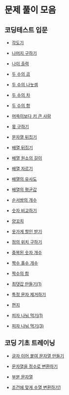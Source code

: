 # 문제 풀이 모음

## 코딩테스트 입문

- [각도기](https://github.com/whistleJs/algorithm-zip/tree/main/Programmers/Javascript/Level0/%EA%B0%81%EB%8F%84%EA%B8%B0)

- [나머지 구하기](https://github.com/whistleJs/algorithm-zip/tree/main/Programmers/Javascript/Level0/%EB%82%98%EB%A8%B8%EC%A7%80%20%EA%B5%AC%ED%95%98%EA%B8%B0)

- [나이 출력](https://github.com/whistleJs/algorithm-zip/tree/main/Programmers/Javascript/Level0/%EB%82%98%EC%9D%B4%20%EC%B6%9C%EB%A0%A5)

- [두 수의 곱](https://github.com/whistleJs/algorithm-zip/tree/main/Programmers/Javascript/Level0/%EB%91%90%20%EC%88%98%EC%9D%98%20%EA%B3%B1)

- [두 수의 나눗셈](https://github.com/whistleJs/algorithm-zip/tree/main/Programmers/Javascript/Level0/%EB%91%90%20%EC%88%98%EC%9D%98%20%EB%82%98%EB%88%97%EC%85%88)

- [두 수의 차](https://github.com/whistleJs/algorithm-zip/tree/main/Programmers/Javascript/Level0/%EB%91%90%20%EC%88%98%EC%9D%98%20%EC%B0%A8)

- [두 수의 합](https://github.com/whistleJs/algorithm-zip/tree/main/Programmers/Javascript/Level0/%EB%91%90%20%EC%88%98%EC%9D%98%20%ED%95%A9)

- [머쓱이보다 키 큰 사람](https://github.com/whistleJs/algorithm-zip/tree/main/Programmers/Javascript/Level0/%EB%A8%B8%EC%93%B1%EC%9D%B4%EB%B3%B4%EB%8B%A4%20%ED%82%A4%20%ED%81%B0%20%EC%82%AC%EB%9E%8C)

- [몫 구하기](https://github.com/whistleJs/algorithm-zip/tree/main/Programmers/Javascript/Level0/%EB%AA%AB%20%EA%B5%AC%ED%95%98%EA%B8%B0)

- [문자열 뒤집기](https://github.com/whistleJs/algorithm-zip/tree/main/Programmers/Javascript/Level0/%EB%AC%B8%EC%9E%90%EC%97%B4%20%EB%92%A4%EC%A7%91%EA%B8%B0)

- [배열 뒤집기](https://github.com/whistleJs/algorithm-zip/tree/main/Programmers/Javascript/Level0/%EB%B0%B0%EC%97%B4%20%EB%92%A4%EC%A7%91%EA%B8%B0)

- [배열 원소의 길이](https://github.com/whistleJs/algorithm-zip/tree/main/Programmers/Javascript/Level0/%EB%B0%B0%EC%97%B4%20%EC%9B%90%EC%86%8C%EC%9D%98%20%EA%B8%B8%EC%9D%B4)

- [배열 자르기](https://github.com/whistleJs/algorithm-zip/tree/main/Programmers/Javascript/Level0/%EB%B0%B0%EC%97%B4%20%EC%9E%90%EB%A5%B4%EA%B8%B0)

- [배열의 유사도](https://github.com/whistleJs/algorithm-zip/tree/main/Programmers/Javascript/Level0/%EB%B0%B0%EC%97%B4%EC%9D%98%20%EC%9C%A0%EC%82%AC%EB%8F%84)

- [배열의 평균값](https://github.com/whistleJs/algorithm-zip/tree/main/Programmers/Javascript/Level0/%EB%B0%B0%EC%97%B4%EC%9D%98%20%ED%8F%89%EA%B7%A0%EA%B0%92)

- [순서쌍의 개수](https://github.com/whistleJs/algorithm-zip/tree/main/Programmers/Javascript/Level0/%EC%88%9C%EC%84%9C%EC%8C%8D%EC%9D%98%20%EA%B0%9C%EC%88%98)

- [숫자 비교하기](https://github.com/whistleJs/algorithm-zip/tree/main/Programmers/Javascript/Level0/%EC%88%AB%EC%9E%90%20%EB%B9%84%EA%B5%90%ED%95%98%EA%B8%B0)

- [양꼬치](https://github.com/whistleJs/algorithm-zip/tree/main/Programmers/Javascript/Level0/%EC%96%91%EA%BC%AC%EC%B9%98)

- [옷가게 할인 받기](https://github.com/whistleJs/algorithm-zip/tree/main/Programmers/Javascript/Level0/%EC%98%B7%EA%B0%80%EA%B2%8C%20%ED%95%A0%EC%9D%B8%20%EB%B0%9B%EA%B8%B0)

- [점의 위치 구하기](https://github.com/whistleJs/algorithm-zip/tree/main/Programmers/Javascript/Level0/%EC%A0%90%EC%9D%98%20%EC%9C%84%EC%B9%98%20%EA%B5%AC%ED%95%98%EA%B8%B0)

- [중복된 숫자 개수](https://github.com/whistleJs/algorithm-zip/tree/main/Programmers/Javascript/Level0/%EC%A4%91%EB%B3%B5%EB%90%9C%20%EC%88%AB%EC%9E%90%20%EA%B0%9C%EC%88%98)

- [짝수 홀수 개수](https://github.com/whistleJs/algorithm-zip/tree/main/Programmers/Javascript/Level0/%EC%A7%9D%EC%88%98%20%ED%99%80%EC%88%98%20%EA%B0%9C%EC%88%98)

- [짝수의 합](https://github.com/whistleJs/algorithm-zip/tree/main/Programmers/Javascript/Level0/%EC%A7%9D%EC%88%98%EC%9D%98%20%ED%95%A9)

- [최댓값 만들기(1)](https://github.com/whistleJs/algorithm-zip/tree/main/Programmers/Javascript/Level0/%EC%B5%9C%EB%8C%93%EA%B0%92%20%EB%A7%8C%EB%93%A4%EA%B8%B0(1))

- [특정 문자 제거하기](https://github.com/whistleJs/algorithm-zip/tree/main/Programmers/Javascript/Level0/%ED%8A%B9%EC%A0%95%20%EB%AC%B8%EC%9E%90%20%EC%A0%9C%EA%B1%B0%ED%95%98%EA%B8%B0)

- [편지](https://github.com/whistleJs/algorithm-zip/tree/main/Programmers/Javascript/Level0/%ED%8E%B8%EC%A7%80)

- [피자 나눠 먹기(1)](https://github.com/whistleJs/algorithm-zip/tree/main/Programmers/Javascript/Level0/%ED%94%BC%EC%9E%90%20%EB%82%98%EB%88%A0%20%EB%A8%B9%EA%B8%B0%20(1))

- [피자 나눠 먹기(3)](https://github.com/whistleJs/algorithm-zip/tree/main/Programmers/Javascript/Level0/%ED%94%BC%EC%9E%90%20%EB%82%98%EB%88%A0%20%EB%A8%B9%EA%B8%B0(3))

## 코딩 기초 트레이닝

- [글자 이어 붙여 문자열 만들기](https://github.com/whistleJs/algorithm-zip/tree/main/Programmers/Javascript/Level0/%EA%B8%80%EC%9E%90%20%EC%9D%B4%EC%96%B4%20%EB%B6%99%EC%97%AC%20%EB%AC%B8%EC%9E%90%EC%97%B4%20%EB%A7%8C%EB%93%A4%EA%B8%B0)

- [문자열을 정수로 변환하기](https://github.com/whistleJs/algorithm-zip/tree/main/Programmers/Javascript/Level0/%EB%AC%B8%EC%9E%90%EC%97%B4%EC%9D%84%20%EC%A0%95%EC%88%98%EB%A1%9C%20%EB%B3%80%ED%99%98%ED%95%98%EA%B8%B0)

- [부분 문자열](https://github.com/whistleJs/algorithm-zip/tree/main/Programmers/Javascript/Level0/%EB%B6%80%EB%B6%84%20%EB%AC%B8%EC%9E%90%EC%97%B4)

- [조건에 맞게 수열 변환하기1](https://github.com/whistleJs/algorithm-zip/tree/main/Programmers/Javascript/Level0/%EC%A1%B0%EA%B1%B4%EC%97%90%20%EB%A7%9E%EA%B2%8C%20%EC%88%98%EC%97%B4%20%EB%B3%80%ED%99%98%ED%95%98%EA%B8%B01)
